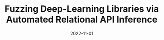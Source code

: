---
title: "Fuzzing Deep-Learning Libraries via Automated Relational API Inference"
collection: publications
# permalink: /publication/2022-fse-deeprel
excerpt: 'Yinlin Deng*, <b>Chenyuan Yang*</b>, Anjiang Wei, Lingming Zhang'
date: 2022-11-01
venue: '30th ACM Joint European Software Engineering Conference and Symposium on the Foundations of Software Engineering'
paperurl: 'https://arxiv.org/abs/2207.05531'
short: 'ESEC/FSE 2022'
---